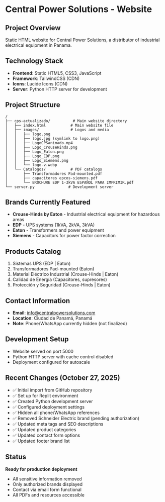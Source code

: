 # Central Power Solutions - Website

## Project Overview
Static HTML website for Central Power Solutions, a distributor of industrial electrical equipment in Panama.

## Technology Stack
- **Frontend**: Static HTML5, CSS3, JavaScript
- **Framework**: TailwindCSS (CDN)
- **Icons**: Lucide Icons (CDN)
- **Server**: Python HTTP server for development

## Project Structure
```
/
├── cps-actualizado/          # Main website directory
│   ├── index.html           # Main website file
│   ├── images/              # Logos and media
│   │   ├── logo.png
│   │   ├── logo.jpg (symlink to logo.png)
│   │   ├── LogoCPSanimado.mp4
│   │   ├── Logo_CrouseHinds.png
│   │   ├── Logo_Eaton.png
│   │   ├── Logo_EDP.png
│   │   ├── Logo_Siemens.png
│   │   └── logo-v.webp
│   └── Catalogos/           # PDF catalogs
│       ├── Transformadores Pad-mounted.pdf
│       ├── capacitores epcos-siemens.pdf
│       └── BROCHURE EDP 1-3kVA ESPAÑOL PARA IMPRIMIR.pdf
└── server.py               # Development server
```

## Brands Currently Featured
- **Crouse-Hinds by Eaton** - Industrial electrical equipment for hazardous areas
- **EDP** - UPS systems (1kVA, 2kVA, 3kVA)
- **Eaton** - Transformers and power equipment
- **Siemens** - Capacitors for power factor correction

## Products Catalog
1. Sistemas UPS (EDP | Eaton)
2. Transformadores Pad-mounted (Eaton)
3. Material Eléctrico Industrial (Crouse-Hinds | Eaton)
4. Calidad de Energía (Capacitores, supresores)
5. Protección y Seguridad (Crouse-Hinds | Eaton)

## Contact Information
- **Email**: info@centralpowersolutions.com
- **Location**: Ciudad de Panamá, Panamá
- **Note**: Phone/WhatsApp currently hidden (not finalized)

## Development Setup
- Website served on port 5000
- Python HTTP server with cache control disabled
- Deployment configured for autoscale

## Recent Changes (October 27, 2025)
- ✅ Initial import from GitHub repository
- ✅ Set up for Replit environment
- ✅ Created Python development server
- ✅ Configured deployment settings
- ✅ Hidden all phone/WhatsApp references
- ✅ Removed Schneider Electric brand (pending authorization)
- ✅ Updated meta tags and SEO descriptions
- ✅ Updated product categories
- ✅ Updated contact form options
- ✅ Updated footer brand list

## Status
**Ready for production deployment**
- All sensitive information removed
- Only authorized brands displayed
- Contact via email form functional
- All PDFs and resources accessible
